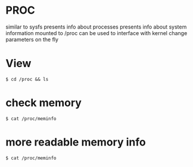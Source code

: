# PROC
similar to sysfs
presents info about processes
presents info about system information
mounted to /proc
can be used to interface with kernel
change parameters on the fly

# View
`$ cd /proc && ls`

# check memory
`$ cat /proc/meminfo`

# more readable memory info
`$ cat /proc/meminfo`
